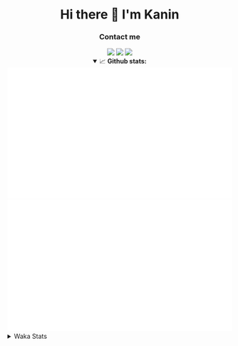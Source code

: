 <div align="center">
 <h1>Hi there 👋 I'm Kanin</h1>
 <h3>Contact me</h3>
 <a href="mailto:im@kanin.dev"><img src="https://img.shields.io/badge/gmail-%23D14836.svg?&style=for-the-badge&logo=gmail&logoColor=white"/></a>
 <a href="https://twitter.com/KaninDev"><img src="https://img.shields.io/badge/twitter-%231DA1F2.svg?&style=for-the-badge&logo=twitter&logoColor=white"/></a>
 <a href="https://www.linkedin.com/in/KaninDev"><img src="https://img.shields.io/badge/linkedin-%230077B5.svg?&style=for-the-badge&logo=linkedin&logoColor=white"/></a>
<details open>
  <summary>📈 <b>Github stats:</b></summary>
  <img src="https://github.com/Kanin/Kanin/blob/master/scripts/GitHubStats/generated/overview.svg"/>
  <img src="https://github.com/Kanin/Kanin/blob/master/scripts/GitHubStats/generated/languages.svg"/>
</details>
</div>

<details>
 <summary>Waka Stats</summary>

<!--START_SECTION:waka-->
![Code Time](http://img.shields.io/badge/Code%20Time-1%2C794%20hrs%2049%20mins-blue)

![Profile Views](http://img.shields.io/badge/Profile%20Views-23-blue)

![Lines of code](https://img.shields.io/badge/From%20Hello%20World%20I%27ve%20Written-27%20Thousand%20lines%20of%20code-blue)

**🐱 My GitHub Data** 

> 🏆 463 Contributions in the Year 2021
 > 
> 📦 81.4 kB Used in GitHub's Storage 
 > 
> 🚫 Not Opted to Hire
 > 
> 📜 13 Public Repositories 
 > 
> 🔑 9 Private Repositories  
 > 
**I'm an Early 🐤** 

```text
🌞 Morning    100 commits    ████░░░░░░░░░░░░░░░░░░░░░   15.77% 
🌆 Daytime    237 commits    █████████░░░░░░░░░░░░░░░░   37.38% 
🌃 Evening    146 commits    █████░░░░░░░░░░░░░░░░░░░░   23.03% 
🌙 Night      151 commits    ██████░░░░░░░░░░░░░░░░░░░   23.82%

```
📅 **I'm Most Productive on Monday** 

```text
Monday       120 commits    ████░░░░░░░░░░░░░░░░░░░░░   18.93% 
Tuesday      104 commits    ████░░░░░░░░░░░░░░░░░░░░░   16.4% 
Wednesday    110 commits    ████░░░░░░░░░░░░░░░░░░░░░   17.35% 
Thursday     70 commits     ██░░░░░░░░░░░░░░░░░░░░░░░   11.04% 
Friday       72 commits     ██░░░░░░░░░░░░░░░░░░░░░░░   11.36% 
Saturday     55 commits     ██░░░░░░░░░░░░░░░░░░░░░░░   8.68% 
Sunday       103 commits    ████░░░░░░░░░░░░░░░░░░░░░   16.25%

```


📊 **This Week I Spent My Time On** 

```text
⌚︎ Time Zone: America/New_York

💬 Programming Languages: 
Python                   2 hrs 25 mins       ████████████████░░░░░░░░░   65.07% 
virtualenv               1 hr 7 mins         ███████░░░░░░░░░░░░░░░░░░   30.43% 
Text                     10 mins             █░░░░░░░░░░░░░░░░░░░░░░░░   4.5%

🔥 Editors: 
PyCharm                  3 hrs 42 mins       █████████████████████████   100.0%

🐱‍💻 Projects: 
TomsBotPyCord            3 hrs 38 mins       ████████████████████████░   97.81% 
py-cord                  2 mins              ░░░░░░░░░░░░░░░░░░░░░░░░░   1.03% 
Unknown Project          1 min               ░░░░░░░░░░░░░░░░░░░░░░░░░   0.75% 
TomsBot                  0 secs              ░░░░░░░░░░░░░░░░░░░░░░░░░   0.4%

💻 Operating System: 
Linux                    3 hrs 42 mins       █████████████████████████   100.0%

```

**I Mostly Code in Python** 

```text
Python                   23 repos            ███████████████████░░░░░░   76.67% 
JavaScript               3 repos             ██░░░░░░░░░░░░░░░░░░░░░░░   10.0% 
Java                     2 repos             █░░░░░░░░░░░░░░░░░░░░░░░░   6.67% 
Kotlin                   1 repo              ░░░░░░░░░░░░░░░░░░░░░░░░░   3.33% 
HTML                     1 repo              ░░░░░░░░░░░░░░░░░░░░░░░░░   3.33%

```


**Timeline**

![Chart not found](https://raw.githubusercontent.com/Kanin/Kanin/master/charts/bar_graph.png) 


 Last Updated on 08/12/2021
<!--END_SECTION:waka-->
</details>
